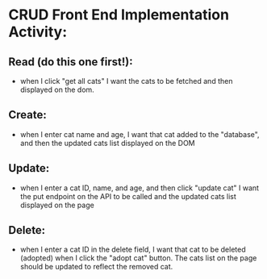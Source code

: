 # CRUD Front End Implementation Activity:

## Read (do this one first!):
* when I click "get all cats" I want the cats to be fetched and then displayed on the dom.

## Create:
* when I enter cat name and age, I want that cat added to the "database", and then the updated cats list displayed on the DOM
## Update:
* when I enter a cat ID, name, and age, and then click "update cat" I want the put endpoint on the API to be called and the updated cats list displayed on the page
## Delete:
* when I enter a cat ID in the delete field, I want that cat to be deleted (adopted) when I click the "adopt cat" button. The cats list on the page should be updated to reflect the removed cat.